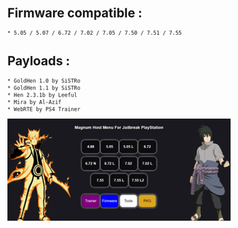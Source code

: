 # Firmware compatible :
    * 5.05 / 5.07 / 6.72 / 7.02 / 7.05 / 7.50 / 7.51 / 7.55
    
# Payloads :
    * GoldHen 1.0 by SiSTRo
    * GoldHen 1.1 by SiSTRo
    * Hen 2.3.1b by Leeful
    * Mira by Al-Azif
    * WebRTE by PS4 Trainer
    
![PHOTO](https://raw.githubusercontent.com/psxpage/psxpage.github.io/main/chrome_fMI1vRm8yI.png)
